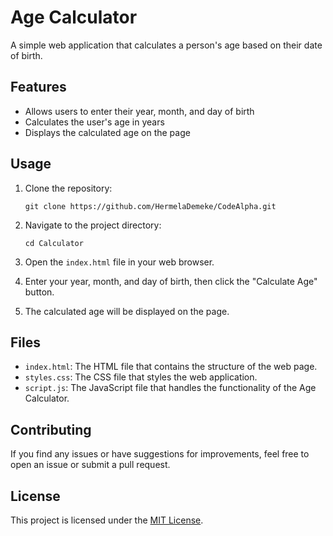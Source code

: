 
# Age Calculator

A simple web application that calculates a person's age based on their date of birth.

## Features

- Allows users to enter their year, month, and day of birth
- Calculates the user's age in years
- Displays the calculated age on the page

## Usage

1. Clone the repository:

   ```
   git clone https://github.com/HermelaDemeke/CodeAlpha.git
   ```

2. Navigate to the project directory:

   ```
   cd Calculator
   ```

3. Open the `index.html` file in your web browser.

4. Enter your year, month, and day of birth, then click the "Calculate Age" button.

5. The calculated age will be displayed on the page.

## Files

- `index.html`: The HTML file that contains the structure of the web page.
- `styles.css`: The CSS file that styles the web application.
- `script.js`: The JavaScript file that handles the functionality of the Age Calculator.

## Contributing

If you find any issues or have suggestions for improvements, feel free to open an issue or submit a pull request.

## License

This project is licensed under the [MIT License](LICENSE).

